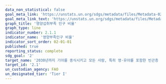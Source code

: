 ```yaml
---
data_non_statistical: false
goal_meta_link: 'https://unstats.un.org/sdgs/metadata/files/Metadata-02-01-01.pdf'
goal_meta_link_text: 'https://unstats.un.org/sdgs/metadata/files/Metadata-02-01-01.pdf'
graph_title: '영양섭취부족 인구 비율'
graph_type: line
indicator_number: 2.1.1
indicator_name: '영양부족인구 비율'
indicator_sort_order: 02-01-01
published: true
reporting_status: complete
sdg_goal: '2'
target_name: '2030년까지 기아를 종식시키고 모든 사람, 특히 영·유아를 포함한 빈곤층 및 취약계층이 안전하고 영양가 있으며 충분한 식량에 접근할 수 있도록 보장'
target_id: '2.1'
un_custodian_agency: FAO
un_designated_tier: 'Tier I'
---
```

